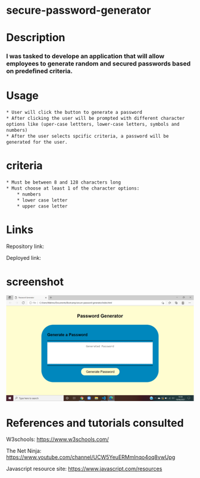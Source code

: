# secure-password-generator
# Description 
### I was tasked to develope an application that will allow employees to generate random and secured passwords based on predefined criteria.

# Usage 
    * User will click the button to generate a password
    * After clicking the user will be prompted with different character options like (uper-case lettters, lower-case letters, symbols and numbers)
    * After the user selects spcific criteria, a password will be generated for the user.

# criteria 
    * Must be between 8 and 128 characters long
    * Must choose at least 1 of the character options:
        * numbers
        * lower case letter
        * upper case letter

# Links 
Repository link:

Deployed link:

# screenshot 
![Screenshot](assets/images/screenshot.png)

# 
#  References and tutorials consulted 
W3schools: https://www.w3schools.com/

The Net Ninja: https://www.youtube.com/channel/UCW5YeuERMmlnqo4oq8vwUpg

Javascript resource site: https://www.javascript.com/resources
    




